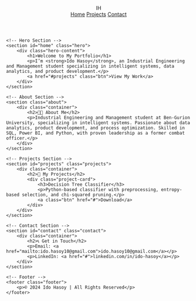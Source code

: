 <!DOCTYPE html>
<html lang="en">
<head>
    <meta charset="UTF-8">
    <meta name="viewport" content="width=device-width, initial-scale=1.0">
    <title>Ido Hasoy | Portfolio</title>
    <link rel="stylesheet" href="style.css">
</head>
<body>
    <!-- Header Section -->
    <header class="header">
        <div class="logo">IH</div>
        <nav class="nav-links">
            <a href="#home">Home</a>
            <a href="#projects">Projects</a>
            <a href="#contact">Contact</a>
        </nav>
    </header>

    <!-- Hero Section -->
    <section id="home" class="hero">
        <div class="hero-content">
            <h1>Welcome to My Portfolio</h1>
            <p>I’m <strong>Ido Hasoy</strong>, an Industrial Engineering and Management student specializing in intelligent systems, data analytics, and product development.</p>
            <a href="#projects" class="btn">View My Work</a>
        </div>
    </section>

    <!-- About Section -->
    <section class="about">
        <div class="container">
            <h2>👨‍💼 About Me</h2>
            <p>Industrial Engineering and Management student at Ben-Gurion University, specializing in intelligent systems. Passionate about data analytics, product development, and process optimization. Skilled in SQL, Power BI, and Python, with proven leadership as a former combat officer.</p>
        </div>
    </section>

    <!-- Projects Section -->
    <section id="projects" class="projects">
        <div class="container">
            <h2>📂 My Projects</h2>
            <div class="project-card">
                <h3>Decision Tree Classifier</h3>
                <p>Python-based classifier with preprocessing, entropy-based selection, and chi-squared pruning.</p>
                <a class="btn" href="#">Download</a>
            </div>
        </div>
    </section>

    <!-- Contact Section -->
    <section id="contact" class="contact">
        <div class="container">
            <h2>📞 Get in Touch</h2>
            <p>Email: <a href="mailto:ido.hasoy10@gmail.com">ido.hasoy10@gmail.com</a></p>
            <p>LinkedIn: <a href="#">linkedin.com/in/ido-hasoy</a></p>
        </div>
    </section>

    <!-- Footer -->
    <footer class="footer">
        <p>© 2024 Ido Hasoy | All Rights Reserved</p>
    </footer>
</body>
</html>
